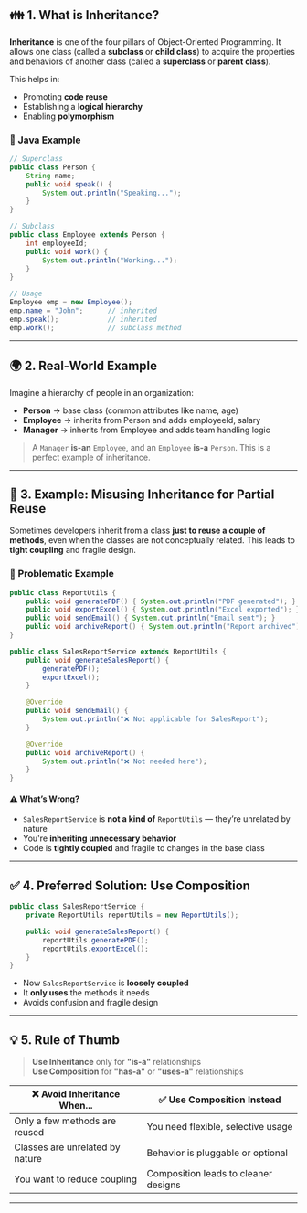 
## 👪 1. What is Inheritance?

**Inheritance** is one of the four pillars of Object-Oriented Programming. It allows one class (called a **subclass** or **child class**) to acquire the properties and behaviors of another class (called a **superclass** or **parent class**).

This helps in:
- Promoting **code reuse**
- Establishing a **logical hierarchy**
- Enabling **polymorphism**

### 🔧 Java Example

```java
// Superclass
public class Person {
    String name;
    public void speak() {
        System.out.println("Speaking...");
    }
}

// Subclass
public class Employee extends Person {
    int employeeId;
    public void work() {
        System.out.println("Working...");
    }
}

// Usage
Employee emp = new Employee();
emp.name = "John";      // inherited
emp.speak();            // inherited
emp.work();             // subclass method
```

---

## 🌍 2. Real-World Example

Imagine a hierarchy of people in an organization:

- **Person** → base class (common attributes like name, age)
- **Employee** → inherits from Person and adds employeeId, salary
- **Manager** → inherits from Employee and adds team handling logic

> A `Manager` **is-an** `Employee`, and an `Employee` **is-a** `Person`. This is a perfect example of inheritance.

---

## 🚫 3. Example: Misusing Inheritance for Partial Reuse

Sometimes developers inherit from a class **just to reuse a couple of methods**, even when the classes are not conceptually related. This leads to **tight coupling** and fragile design.

### 🧱 Problematic Example

```java
public class ReportUtils {
    public void generatePDF() { System.out.println("PDF generated"); }
    public void exportExcel() { System.out.println("Excel exported"); }
    public void sendEmail() { System.out.println("Email sent"); }
    public void archiveReport() { System.out.println("Report archived"); }
}

public class SalesReportService extends ReportUtils {
    public void generateSalesReport() {
        generatePDF();
        exportExcel();
    }

    @Override
    public void sendEmail() {
        System.out.println("❌ Not applicable for SalesReport");
    }

    @Override
    public void archiveReport() {
        System.out.println("❌ Not needed here");
    }
}
```

#### ⚠️ What’s Wrong?

- `SalesReportService` is **not a kind of** `ReportUtils` — they’re unrelated by nature
- You're **inheriting unnecessary behavior**
- Code is **tightly coupled** and fragile to changes in the base class

---

## ✅ 4. Preferred Solution: Use Composition

```java
public class SalesReportService {
    private ReportUtils reportUtils = new ReportUtils();

    public void generateSalesReport() {
        reportUtils.generatePDF();
        reportUtils.exportExcel();
    }
}
```

- Now `SalesReportService` is **loosely coupled**
- It **only uses** the methods it needs
- Avoids confusion and fragile design

---

## 💡 5. Rule of Thumb

> **Use Inheritance** only for **"is-a"** relationships  
> **Use Composition** for **"has-a"** or **"uses-a"** relationships

| ❌ Avoid Inheritance When...               | ✅ Use Composition Instead             |
|-------------------------------------------|----------------------------------------|
| Only a few methods are reused             | You need flexible, selective usage     |
| Classes are unrelated by nature           | Behavior is pluggable or optional      |
| You want to reduce coupling               | Composition leads to cleaner designs   |

---
